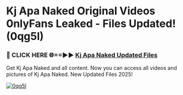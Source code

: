 # Kj Apa Naked Original Videos 0nlyFans Leaked - Files Updated! (0qg5l)

<h3>🔴 CLICK HERE 🌐==►► <a href="https://tinyurl.com/yckcrads" rel="nofollow">Kj Apa Naked Updated Files</a></h3>

Get Kj Apa Naked and all content. Now you can access all videos and pictures of Kj Apa Naked. New Updated Files 2025!

[![0qg5l](https://i.imgur.com/hpKpOFt.gif)](https://tinyurl.com/yckcrads)
